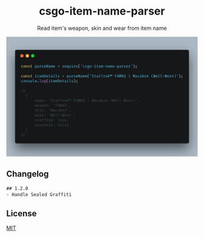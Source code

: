 <h1 align="center">csgo-item-name-parser</h1>
<p align="center">Read item's weapon, skin and wear from item name</p>

![](./docs/code-example.png)

## Changelog
```
## 1.2.0
- Handle Sealed Graffiti
```

## License

[MIT](./LICENSE)
